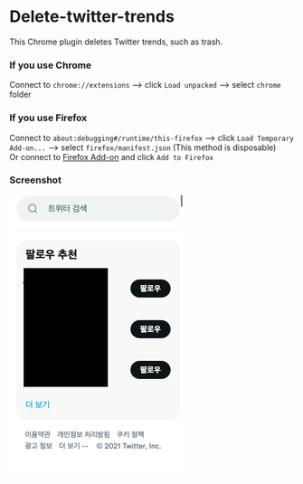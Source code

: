 # Delete-twitter-trends

This Chrome plugin deletes Twitter trends, such as trash.

### If you use Chrome
Connect to `chrome://extensions` --> click `Load unpacked` --> select `chrome` folder

### If you use Firefox
Connect to `about:debugging#/runtime/this-firefox` --> click `Load Temporary Add-on...` --> select `firefox/manifest.json` (This method is disposable)<br>
Or connect to [Firefox Add-on](https://addons.mozilla.org/ko/firefox/addon/delete-twitter-trends/) and click `Add to Firefox`

### Screenshot
![screenshot](screenshot.png)
